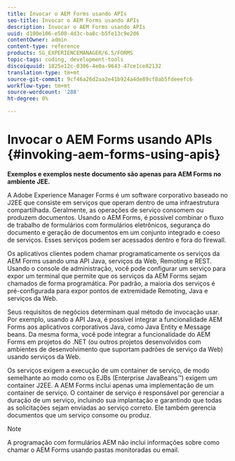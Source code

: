 ```yaml
---
title: Invocar o AEM Forms usando APIs
seo-title: Invocar o AEM Forms usando APIs
description: Invocar o AEM Forms usando APIs
uuid: d100e106-e508-4d3c-ba8c-b5fe13c9e2d6
contentOwner: admin
content-type: reference
products: SG_EXPERIENCEMANAGER/6.5/FORMS
topic-tags: coding, development-tools
discoiquuid: 1825e12c-0306-4e0a-9643-47ce1ce82132
translation-type: tm+mt
source-git-commit: 9cf46a26d2aa2e41b924a4de89cf8ab5fdeeefc6
workflow-type: tm+mt
source-wordcount: '288'
ht-degree: 0%

---
```



# Invocar o AEM Forms usando APIs {#invoking-aem-forms-using-apis}

**Exemplos e exemplos neste documento são apenas para AEM Forms no ambiente JEE.**

A Adobe Experience Manager Forms é um software corporativo baseado no J2EE que consiste em serviços que operam dentro de uma infraestrutura compartilhada. Geralmente, as operações de serviço consomem ou produzem documentos. Usando o AEM Forms, é possível combinar o fluxo de trabalho de formulários com formulários eletrônicos, segurança do documento e geração de documentos em um conjunto integrado e coeso de serviços. Esses serviços podem ser acessados dentro e fora do firewall.

Os aplicativos clientes podem chamar programaticamente os serviços da AEM Forms usando uma API Java, serviços da Web, Remoting e REST. Usando o console de administração, você pode configurar um serviço para expor um terminal que permite que os serviços da AEM Forms sejam chamados de forma programática. Por padrão, a maioria dos serviços é pré-configurada para expor pontos de extremidade Remoting, Java e serviços da Web.

Seus requisitos de negócios determinam qual método de invocação usar. Por exemplo, usando a API Java, é possível integrar a funcionalidade AEM Forms aos aplicativos corporativos Java, como Java Entity e Message beans. Da mesma forma, você pode integrar a funcionalidade do AEM Forms em projetos do .NET (ou outros projetos desenvolvidos com ambientes de desenvolvimento que suportam padrões de serviço da Web) usando serviços da Web.

Os serviços exigem a execução de um container de serviço, de modo semelhante ao modo como os EJBs (Enterprise JavaBeans™) exigem um container J2EE. A AEM Forms inclui apenas uma implementação de um container de serviço. O container de serviço é responsável por gerenciar a duração de um serviço, incluindo sua implantação e garantindo que todas as solicitações sejam enviadas ao serviço correto. Ele também gerencia documentos que um serviço consome ou produz.

>[!NOTE]
>
>A programação com formulários AEM não inclui informações sobre como chamar o AEM Forms usando pastas monitoradas ou email.

